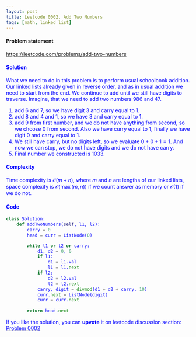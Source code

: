 ```yaml
---
layout: post
title: Leetcode 0002. Add Two Numbers
tags: [math, linked list]
---
```


#### Problem statement

<a href="https://leetcode.com/problems/add-two-numbers"> <font color = blue>https://leetcode.com/problems/add-two-numbers

#### Solution

What we need to do in this problem is to perform usual schoolbook addition. Our linked lists already given in reverse order, and as in usual addition we need to start from the end. We continue to add until we still have digits to traverse. Imagine, that we need to add two numbers $986$ and $47$.

1. add $6$ and $7$, so we have digit $3$ and carry equal to $1$.
2. add $8$ and $4$ and $1$, so we have $3$ and carry equal to $1$.
3. add $9$ from first number, and we do not have anything from second, so we choose $0$ from second. Also we have curry equal to $1$, finally we have digit $0$ and carry equal to $1$.
4. We still have carry, but no digits left, so we evaluate $0 + 0 + 1 = 1$. And now we can stop, we do not have digits and we do not have carry.
5. Final number we constructed is $1033$.

#### Complexity
Time complexity is $\mathcal{O}(m + n)$, where $m$ and $n$ are lengths of our linked lists, space complexity is $\mathcal{O}(\max(m, n))$ if we count answer as memory or $\mathcal{O}(1)$ if we do not.

#### Code
```python
class Solution:
    def addTwoNumbers(self, l1, l2):
        carry = 0
        head = curr = ListNode(0)

        while l1 or l2 or carry:
            d1, d2 = 0, 0
            if l1: 
                d1 = l1.val
                l1 = l1.next
            if l2: 
                d2 = l2.val
                l2 = l2.next
            carry, digit = divmod(d1 + d2 + carry, 10)
            curr.next = ListNode(digit)
            curr = curr.next
              
        return head.next
```

If you like the solution, you can **upvote** it on leetcode discussion section:
<a href="https://leetcode.com/problems/add-two-numbers/discuss/1012877/Python-schoolbook-addition-explained"> <font color = blue>Problem 0002


